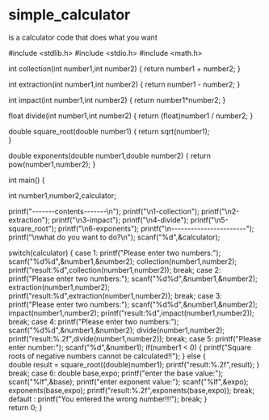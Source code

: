 # simple_calculator
is a calculator code that does what you want


#include <stdlib.h>
#include <stdio.h>
#include <math.h>


int collection(int number1,int number2)
{
	return	number1 + number2;
}


int extraction(int number1,int number2)
{
	return number1 - number2;
}


int impact(int number1,int number2)
{
	return number1*number2;
}


float divide(int number1,int number2)
{
	return (float)number1 / number2;
}


double square_root(double number1)
{
	return sqrt(number1);		
}
	

double exponents(double number1,double number2)
{
	return pow(number1,number2);
}


int main()
{
	
int number1,number2,calculator;
	
printf("-------contents-------\n");
printf("\n1-collection");
printf("\n2-extraction");
printf("\n3-impact");
printf("\n4-divide");
printf("\n5-square_root");
printf("\n6-exponents");
printf("\n-----------------------");
printf("\nwhat do you want to do?\n");
scanf("%d",&calculator);
	
switch(calculator)
	{
		case 1:
			printf("Please enter two numbers:");
			scanf("%d%d",&number1,&number2);
			collection(number1,number2);
			printf("result:%d",collection(number1,number2));
			break;
		case 2:
			printf("Please enter two numbers:");
			scanf("%d%d",&number1,&number2);
			extraction(number1,number2);
			printf("result:%d",extraction(number1,number2));
			break;
		case 3:
			printf("Please enter two numbers:");
			scanf("%d%d",&number1,&number2);
			impact(number1,number2);
			printf("result:%d",impact(number1,number2));
			break;
		case 4:
			printf("Please enter two numbers:");
			scanf("%d%d",&number1,&number2);
			divide(number1,number2);
			printf("result:%.2f",divide(number1,number2));
			break;
		case 5:
			printf("Please enter number:");
			scanf("%d",&number1);
			if(number1 < 0)
			{
			printf("Square roots of negative numbers cannot be calculated!!");
			}
			else
			{	
			double result = square_root((double)number1);
			printf("result:%.2f",result);
			}
			break;
		case 6:
			double base,expo;
			printf("enter the base value:");
			scanf("%lf",&base);
			printf("enter exponent value:");
			scanf("%lf",&expo);
			exponents(base,expo);
			printf("result:%.2f",exponents(base,expo));
			break;
		default :
			printf("You entered the wrong number!!!");
			break;
	}	
	return 0;
}
